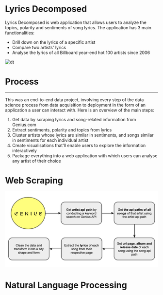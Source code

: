 # Lyrics Decomposed

Lyrics Decomposed is web application that allows users to analyze the topics, polarity and sentiments of song lyrics. The application has 3 main functionalities:

- Drill down on the lyrics of a specific artist
- Compare two artists' lyrics
- Analyse the lyrics of all Billboard year-end hot 100 artists since 2006

<img src="homepage.png" alt="dt" width="900"/>

# Process
---
This was an end-to-end data project, involving every step of the data science process from data acquisition to deployment in the form of an application a user can interact with. Here is an overview of the main steps:

1. Get data by scraping lyrics and song-related information from Genius.com
2. Extract sentiments, polarity and topics from lyrics
3. Cluster artists whose lyrics are similar in sentiments, and songs similar in sentiments for each individual artist
4. Create visualisations that'll enable users to explore the information interactively
5. Package everything into a web application with which users can analyse any artist of their choice

# Web Scraping

<img src="static/images/webscraping.png" alt="dt" width="900"/>

# Natural Language Processing

